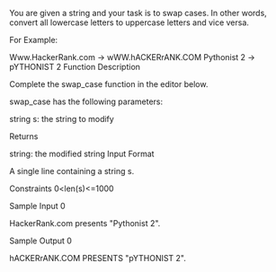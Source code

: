 You are given a string and your task is to swap cases. In other words, convert all lowercase letters to uppercase letters and vice versa.

For Example:

Www.HackerRank.com → wWW.hACKERrANK.COM
Pythonist 2 → pYTHONIST 2 
Function Description

Complete the swap_case function in the editor below.

swap_case has the following parameters:

string s: the string to modify

Returns

string: the modified string
Input Format

A single line containing a string s.

Constraints
0<len(s)<=1000

Sample Input 0

HackerRank.com presents "Pythonist 2".

Sample Output 0

hACKERrANK.COM PRESENTS "pYTHONIST 2".
